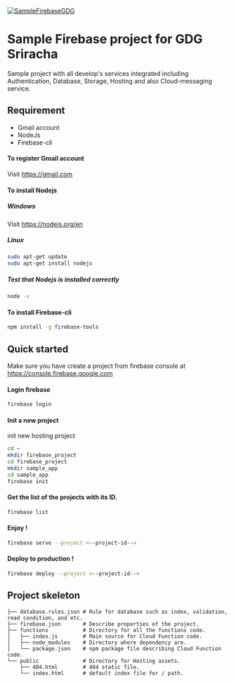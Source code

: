 [![SampleFirebaseGDG](https://p-u.popcdn.net/events/covers/000/000/363/cover/COVER_2.jpg?1456818721)](https://github.com/gastzars/SampleFirebaseGDG
)
# Sample Firebase project for GDG Sriracha
Sample project with all develop's services integrated including Authentication, Database, Storage, Hosting and also Cloud-messaging service.

## Requirement
- Gmail account
- NodeJs
- Firebase-cli

#### To register Gmail account
Visit https://gmail.com

#### To install Nodejs
##### Windows
Visit https://nodejs.org/en

##### Linux
```bash
sudo apt-get update
sudo apt-get install nodejs
```
##### Test that Nodejs is installed correctly
```bash
node -v
```

#### To install Firebase-cli
```bash
npm install -g firebase-tools
```

## Quick started
Make sure you have create a project from firebase console at https://console.firebase.google.com

#### Login firebase
```bash
firebase login
```

#### Init a new project
init new hosting project
```bash
cd ~
mkdir firebase_project
cd firebase_project
mkdir sample_app
cd sample_app
firebase init
```

#### Get the list of the projects with its ID.
```bash
firebase list
```

#### Enjoy !
```bash
firebase serve --project <--project-id-->
```

#### Deploy to production !
```bash
firebase deploy --project <--project-id-->
```

## Project skeleton
```
├── database.rules.json # Rule for database such as index, validation, read condition, and etc.
├── firebase.json       # Describe properties of the project.
├── functions           # Directory for all the functions code.
│   ├── index.js        # Main source for Cloud Function code.
│   ├── node_modules    # Directory where dependency are.
│   └── package.json    # npm package file describing Cloud Function code.
└── public              # Directory for Hosting assets.
    ├── 404.html        # 404 static file.
    └── index.html      # default index file for / path.
```
